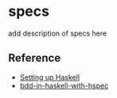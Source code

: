 # specs

add description of specs here


## Reference

* [Setting up Haskell](http://www.prigrammer.com/?p=332)
* [bdd-in-haskell-with-hspec](https://www.stackbuilders.com/tutorials/haskell/bdd-in-haskell-with-hspec/)